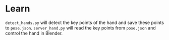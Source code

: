 # Learn
`detect_hands.py` will detect the key points of the hand and save these points to `pose.json`. `server_hand.py` will read the key points from `pose.json` and control the hand in Blender.